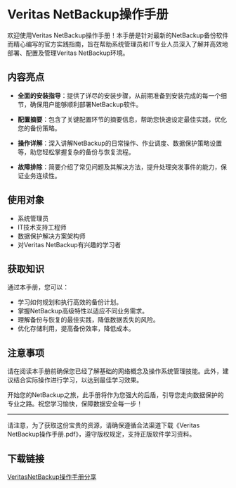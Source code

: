 # Veritas NetBackup操作手册

欢迎使用Veritas NetBackup操作手册！本手册是针对最新的NetBackup备份软件而精心编写的官方实践指南，旨在帮助系统管理员和IT专业人员深入了解并高效地部署、配置及管理Veritas NetBackup环境。

## 内容亮点

- **全面的安装指导**：提供了详尽的安装步骤，从前期准备到安装完成的每一个细节，确保用户能够顺利部署NetBackup软件。
  
- **配置摘要**：包含了关键配置环节的摘要信息，帮助您快速设定最佳实践，优化您的备份策略。

- **操作详解**：深入讲解NetBackup的日常操作、作业调度、数据保护策略设置等，助您轻松掌握复杂的备份与恢复流程。

- **故障排除**：简要介绍了常见问题及其解决方法，提升处理突发事件的能力，保证业务连续性。

## 使用对象

- 系统管理员
- IT技术支持工程师
- 数据保护解决方案架构师
- 对Veritas NetBackup有兴趣的学习者

## 获取知识

通过本手册，您可以：

- 学习如何规划和执行高效的备份计划。
- 掌握NetBackup高级特性以适应不同业务需求。
- 理解备份与恢复的最佳实践，降低数据丢失的风险。
- 优化存储利用，提高备份效率，降低成本。

## 注意事项

请在阅读本手册前确保您已经了解基础的网络概念及操作系统管理技能。此外，建议结合实际操作进行学习，以达到最佳学习效果。

开始您的NetBackup之旅，此手册将作为您强大的后盾，引导您走向数据保护的专业之路。祝您学习愉快，保障数据安全每一步！

---

请注意，为了获取这份宝贵的资源，请确保遵循合法渠道下载《Veritas NetBackup操作手册.pdf》，遵守版权规定，支持正版软件学习资料。

## 下载链接

[VeritasNetBackup操作手册分享](https://pan.quark.cn/s/d98b0b721710)